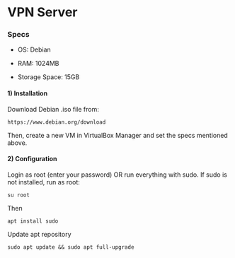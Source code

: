 # VPN Server

### Specs

 - OS: Debian

 - RAM: 1024MB 

 - Storage Space: 15GB

#### 1) Installation

Download Debian .iso file from:

    https://www.debian.org/download

Then, create a new VM in VirtualBox Manager and set the specs mentioned above.

#### 2) Configuration

Login as root (enter your password) OR run everything with sudo. If sudo is not installed, run as root:

    su root

Then

    apt install sudo

    

Update apt repository

    sudo apt update && sudo apt full-upgrade

